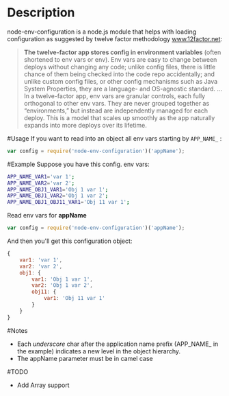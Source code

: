 Description
===========
node-env-configuration is a node.js module that helps with loading configuration as suggested by twelve factor methodology www.12factor.net:

> **The twelve-factor app stores config in environment variables** (often shortened to env vars or env). Env vars are easy to change between deploys without changing any code; unlike config files, there is little chance of them being checked into the code repo accidentally; and unlike custom config files, or other config mechanisms such as Java System Properties, they are a language- and OS-agnostic standard.
…
In a twelve-factor app, env vars are granular controls, each fully orthogonal to other env vars. They are never grouped together as “environments,” but instead are independently managed for each deploy. This is a model that scales up smoothly as the app naturally expands into more deploys over its lifetime.

#Usage
If you want to read into an object all env vars starting by `APP_NAME_` :
```javascript
var config = require('node-env-configuration')('appName');
```
#Example
Suppose you have this config. env vars:
```bash
APP_NAME_VAR1='var 1';
APP_NAME_VAR2='var 2';
APP_NAME_OBJ1_VAR1='Obj 1 var 1';
APP_NAME_OBJ1_VAR2='Obj 1 var 2';
APP_NAME_OBJ1_OBJ11_VAR1='Obj 11 var 1';
```
Read env vars for **appName**
```javascript
var config = require('node-env-configuration')('appName');
```
And then you'll get this configuration object:
```javascript
{
    var1: 'var 1',
    var2: 'var 2',
    obj1: {
        var1: 'Obj 1 var 1',
        var2: 'Obj 1 var 2',
        obj11: {
            var1: 'Obj 11 var 1'
        }
    }
}
```
#Notes
* Each *underscore* char after the application name prefix (APP_NAME_ in the example) indicates a new level in the object hierarchy.
* The appName parameter must be in camel case

#TODO
* Add Array support